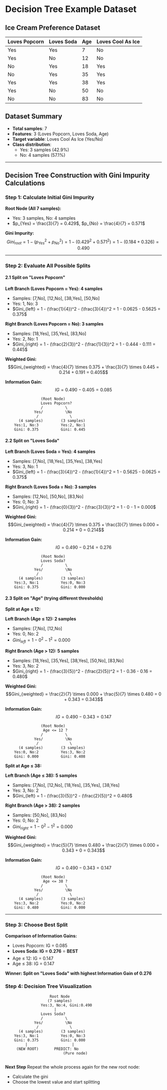 # Decision Tree Example Dataset

## Ice Cream Preference Dataset

| Loves Popcorn | Loves Soda | Age | Loves Cool As Ice |
|---------------|------------|-----|---------------------|
| Yes           | Yes        | 7   | No                  |
| Yes           | No         | 12  | No                  |
| No            | Yes        | 18  | Yes                 |
| No            | Yes        | 35  | Yes                 |
| Yes           | Yes        | 38  | Yes                 |
| Yes           | No         | 50  | No                  |
| No            | No         | 83  | No                  |


## Dataset Summary
- **Total samples**: 7
- **Features**: 3 (Loves Popcorn, Loves Soda, Age)
- **Target variable**: Loves Cool As Ice (Yes/No)
- **Class distribution**: 
  - Yes: 3 samples (42.9%)
  - No: 4 samples (57.1%)

---

## Decision Tree Construction with Gini Impurity Calculations

### Step 1: Calculate Initial Gini Impurity

**Root Node (All 7 samples):**
- Yes: 3 samples, No: 4 samples
- $p_{Yes} = \frac{3}{7} = 0.429$, $p_{No} = \frac{4}{7} = 0.571$

**Gini Impurity:**
$$Gini_{root} = 1 - (p_{Yes}^2 + p_{No}^2) = 1 - (0.429^2 + 0.571^2) = 1 - (0.184 + 0.326) = 0.490$$

---

### Step 2: Evaluate All Possible Splits

#### 2.1 Split on "Loves Popcorn"


**Left Branch (Loves Popcorn = Yes): 4 samples**
- Samples: [7,No], [12,No], [38,Yes], [50,No]
- Yes: 1, No: 3
- $Gini_{left} = 1 - (\frac{1}{4})^2 - (\frac{3}{4})^2 = 1 - 0.0625 - 0.5625 = 0.375$

**Right Branch (Loves Popcorn = No): 3 samples**
- Samples: [18,Yes], [35,Yes], [83,No]
- Yes: 2, No: 1
- $Gini_{right} = 1 - (\frac{2}{3})^2 - (\frac{1}{3})^2 = 1 - 0.444 - 0.111 = 0.445$

**Weighted Gini:**
$$Gini_{weighted} = \frac{4}{7} \times 0.375 + \frac{3}{7} \times 0.445 = 0.214 + 0.191 = 0.405$$

**Information Gain:**
$$IG = 0.490 - 0.405 = 0.085$$

```
                (Root Node)
                Loves Popcorn?
                /          \
             Yes/          \No
              /              \
      (4 samples)        (3 samples)
    Yes:1, No:3          Yes:2, No:1
    Gini: 0.375          Gini: 0.445                  

```

#### 2.2 Split on "Loves Soda"

**Left Branch (Loves Soda = Yes): 4 samples**
- Samples: [7,No], [18,Yes], [35,Yes], [38,Yes]
- Yes: 3, No: 1
- $Gini_{left} = 1 - (\frac{3}{4})^2 - (\frac{1}{4})^2 = 1 - 0.5625 - 0.0625 = 0.375$

**Right Branch (Loves Soda = No): 3 samples**
- Samples: [12,No], [50,No], [83,No]
- Yes: 0, No: 3
- $Gini_{right} = 1 - (\frac{0}{3})^2 - (\frac{3}{3})^2 = 1 - 0 - 1 = 0.000$

**Weighted Gini:**
$$Gini_{weighted} = \frac{4}{7} \times 0.375 + \frac{3}{7} \times 0.000 = 0.214 + 0 = 0.214$$

**Information Gain:**
$$IG = 0.490 - 0.214 = 0.276$$


```
                (Root Node)
                Loves Soda?
                /          \
             Yes/          \No
              /              \
      (4 samples)        (3 samples)
    Yes:3, No:1          Yes:0, No:3
    Gini: 0.375          Gini: 0.000                  

```

#### 2.3 Split on "Age" (trying different thresholds)

**Split at Age ≤ 12:**


**Left Branch (Age ≤ 12): 2 samples**
- Samples: [7,No], [12,No]
- Yes: 0, No: 2
- $Gini_{left} = 1 - 0^2 - 1^2 = 0.000$

**Right Branch (Age > 12): 5 samples**
- Samples: [18,Yes], [35,Yes], [38,Yes], [50,No], [83,No]
- Yes: 3, No: 2
- $Gini_{right} = 1 - (\frac{3}{5})^2 - (\frac{2}{5})^2 = 1 - 0.36 - 0.16 = 0.480$

**Weighted Gini:**
$$Gini_{weighted} = \frac{2}{7} \times 0.000 + \frac{5}{7} \times 0.480 = 0 + 0.343 = 0.343$$

**Information Gain:**
$$IG = 0.490 - 0.343 = 0.147$$


```
                (Root Node)
                 Age <= 12 ?
                /          \
             Yes/          \No
              /              \
      (4 samples)        (3 samples)
    Yes:0, No:2          Yes:3, No:2
    Gini: 0.000          Gini: 0.408                 

```


**Split at Age ≤ 38:**

**Left Branch (Age ≤ 38): 5 samples**
- Samples: [7,No], [12,No], [18,Yes], [35,Yes], [38,Yes]
- Yes: 3, No: 2
- $Gini_{left} = 1 - (\frac{3}{5})^2 - (\frac{2}{5})^2 = 0.480$

**Right Branch (Age > 38): 2 samples**
- Samples: [50,No], [83,No]
- Yes: 0, No: 2
- $Gini_{right} = 1 - 0^2 - 1^2 = 0.000$

**Weighted Gini:**
$$Gini_{weighted} = \frac{5}{7} \times 0.480 + \frac{2}{7} \times 0.000 = 0.343 + 0 = 0.343$$

**Information Gain:**
$$IG = 0.490 - 0.343 = 0.147$$

```
                (Root Node)
                 Age <= 38 ?
                /          \
             Yes/          \No
              /              \
      (4 samples)        (3 samples)
    Yes:3, No:2          Yes:0, No:2
    Gini: 0.480          Gini: 0.000                 

```

---

### Step 3: Choose Best Split

**Comparison of Information Gains:**
- Loves Popcorn: IG = 0.085
- **Loves Soda: IG = 0.276** ⭐ **BEST**
- Age ≤ 12: IG = 0.147
- Age ≤ 38: IG = 0.147

**Winner: Split on "Loves Soda" with highest Information Gain of 0.276**

### Step 4:  Decision Tree Visualization

```
                    Root Node
                   (7 samples)
                Yes:3, No:4, Gini:0.490
                      |
                Loves Soda?
                /          \
             Yes/          \No
              /              \
      (4 samples)        (3 samples)
    Yes:3, No:1          Yes:0, No:3
    Gini: 0.375          Gini: 0.000
         |                    |
     (NEW ROOT)       PREDICT: No
                          (Pure node)


```
**Next Step**
Repeat the whole process again for the new root node:
  - Calculate the gini 
  - Choose the lowest value and start splitting 